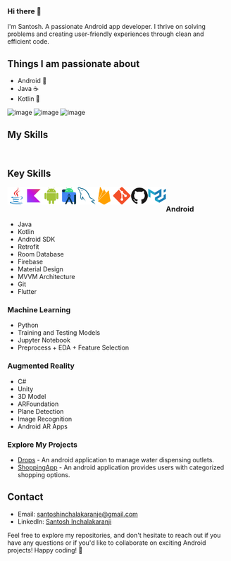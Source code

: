 ### Hi there 👋

I'm Santosh. A passionate Android app developer. I thrive on solving problems and creating user-friendly experiences through clean and efficient code.

## Things I am passionate about

- Android :robot:
- Java :coffee:
- Kotlin 📲

![image](https://img.shields.io/badge/-Kotlin-blueviolet) ![image](https://img.shields.io/badge/-Android-brightgreen) ![image](https://img.shields.io/badge/Java-orange) 




## My Skills

<p align ="center" width = "100%">
</p>
<br>

## Key Skills

[<img align = "left" width = "40px" height = "40px" src = "https://github.com/devicons/devicon/blob/master/icons/java/java-original.svg"/>]()
[<img align = "left" width = "40px" height = "40px" src = "https://github.com/devicons/devicon/blob/master/icons/kotlin/kotlin-original.svg"/>]()
[<img align = "left" width = "40px" height = "40px" src = "https://github.com/devicons/devicon/blob/master/icons/android/android-original.svg"/>]()
[<img align = "left" width = "40px" height = "40px" src = "https://github.com/devicons/devicon/blob/master/icons/androidstudio/androidstudio-original.svg"/>]()
[<img align = "left" width = "40px" height = "40px" src = "https://github.com/devicons/devicon/blob/master/icons/mysql/mysql-original.svg"/>]()
[<img align = "left" width = "40px" height = "40px" src = "https://github.com/devicons/devicon/blob/master/icons/firebase/firebase-plain.svg"/>]() 
[<img align = "left" width = "40px" height = "40px" src = "https://github.com/devicons/devicon/blob/master/icons/git/git-original.svg"/>]()
[<img align = "left" width = "40px" height = "40px" src = "https://github.com/devicons/devicon/blob/master/icons/github/github-original.svg"/>]()
[<img align = "left" width = "40px" height = "40px" src = "https://github.com/devicons/devicon/blob/master/icons/materialui/materialui-original.svg"/>]()

<br>

### Android
- Java
- Kotlin
- Android SDK
- Retrofit
- Room Database
- Firebase
- Material Design
- MVVM Architecture
- Git
- Flutter

### Machine Learning
- Python
- Training and Testing Models
- Jupyter Notebook
- Preprocess + EDA + Feature Selection

### Augmented Reality
- C#
- Unity
- 3D Model
- ARFoundation
- Plane Detection
- Image Recognition
- Android AR Apps


### Explore My Projects



-  [Drops](https://github.com/SantoshInchalakaranji/Drops) - An android application to manage water dispensing outlets.
-  [ShoppingApp](https://github.com/SantoshInchalakaranji/ShoppingApp) - An android application provides users with categorized shopping options.





## Contact

- Email: santoshinchalakaranje@gmail.com
- LinkedIn: [Santosh Inchalakaranji](https://www.linkedin.com/in/santosh-inchalakaranji-790944237/)


Feel free to explore my repositories, and don't hesitate to reach out if you have any questions or if you'd like to collaborate on exciting Android projects! Happy coding! 🚀
